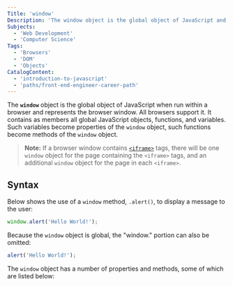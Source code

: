 ```yaml
---
Title: 'window'
Description: 'The window object is the global object of JavaScript and represents the browser window.'
Subjects:
  - 'Web Development'
  - 'Computer Science'
Tags:
  - 'Browsers'
  - 'DOM'
  - 'Objects'
CatalogContent:
  - 'introduction-to-javascript'
  - 'paths/front-end-engineer-career-path'
---
```


The **`window`** object is the global object of JavaScript when run within a browser and represents the browser window. All browsers support it. It contains as members all global JavaScript objects, functions, and variables. Such variables become properties of the `window` object, such functions become methods of the `window` object.

> **Note:** If a browser window contains [`<iframe>`](https://www.codecademy.com/resources/docs/html/elements/iframe) tags, there will be one `window` object for the page containing the `<iframe>` tags, and an additional `window` object for the page in each `<iframe>`.

## Syntax

Below shows the use of a `window` method, `.alert()`, to display a message to the user:

```js
window.alert('Hello World!');
```

Because the `window` object is global, the "window." portion can also be omitted:

```js
alert('Hello World!');
```

The `window` object has a number of properties and methods, some of which are listed below:
